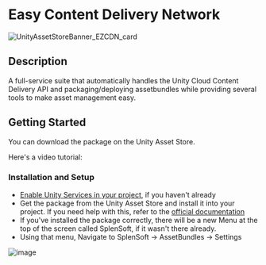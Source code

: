 # Easy Content Delivery Network

![UnityAssetStoreBanner_EZCDN_card](https://github.com/SplenSoft/ezcdn-public/assets/4369778/4dd1520c-a52b-46be-8b42-5cb4d536d778)

## Description

A full-service suite that automatically handles the Unity Cloud Content Delivery API and packaging/deploying assetbundles while providing several tools to make asset management easy.

## Getting Started

You can download the package on the Unity Asset Store.

Here's a video tutorial: 

### Installation and Setup
* [Enable Unity Services in your project](https://docs.unity3d.com/Manual/SettingUpProjectServices.html), if you haven't already
* Get the package from the Unity Asset Store and install it into your project. If you need help with this, refer to the [official documentation](https://docs.unity3d.com/Manual/AssetPackagesPurchase.html)
* If you've installed the package correctly, there will be a new Menu at the top of the screen called SplenSoft, if it wasn't there already.
* Using that menu, Navigate to SplenSoft -> AssetBundles -> Settings

![image](https://github.com/SplenSoft/ezcdn-public/assets/4369778/a1cfb5d0-4cb6-4f86-877e-ec55f8d867ff)

